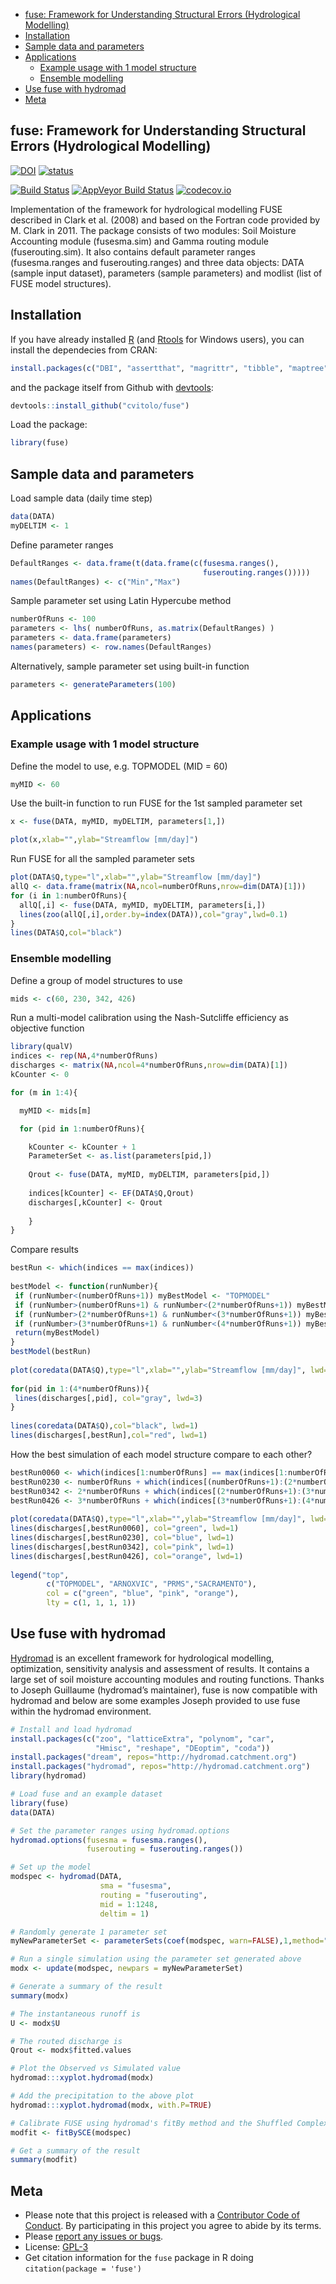 
-   [fuse: Framework for Understanding Structural Errors (Hydrological Modelling)](#fuse-framework-for-understanding-structural-errors-hydrological-modelling)
-   [Installation](#installation)
-   [Sample data and parameters](#sample-data-and-parameters)
-   [Applications](#applications)
    -   [Example usage with 1 model structure](#example-usage-with-1-model-structure)
    -   [Ensemble modelling](#ensemble-modelling)
-   [Use fuse with hydromad](#use-fuse-with-hydromad)
-   [Meta](#meta)

<!-- Edit the README.Rmd only!!! The README.md is generated automatically from README.Rmd. -->
fuse: Framework for Understanding Structural Errors (Hydrological Modelling)
----------------------------------------------------------------------------

[![DOI](https://zenodo.org/badge/doi/10.5281/zenodo.14005.svg)](http://dx.doi.org/10.5281/zenodo.14005) [![status](http://joss.theoj.org/papers/392a55daada04a86f95eaa8da134a28d/status.svg)](http://joss.theoj.org/papers/392a55daada04a86f95eaa8da134a28d)

[![Build Status](https://travis-ci.org/cvitolo/fuse.svg)](https://travis-ci.org/cvitolo/fuse.svg?branch=master) [![AppVeyor Build Status](https://ci.appveyor.com/api/projects/status/github/cvitolo/fuse?branch=master&svg=true)](https://ci.appveyor.com/project/cvitolo/fuse) [![codecov.io](https://codecov.io/github/cvitolo/fuse/coverage.svg?branch=master)](https://codecov.io/github/cvitolo/fuse?branch=master)

Implementation of the framework for hydrological modelling FUSE described in Clark et al. (2008) and based on the Fortran code provided by M. Clark in 2011. The package consists of two modules: Soil Moisture Accounting module (fusesma.sim) and Gamma routing module (fuserouting.sim). It also contains default parameter ranges (fusesma.ranges and fuserouting.ranges) and three data objects: DATA (sample input dataset), parameters (sample parameters) and modlist (list of FUSE model structures).

Installation
------------

If you have already installed [R](https://cran.r-project.org/) (and [Rtools](https://cran.r-project.org/bin/windows/Rtools/) for Windows users), you can install the dependecies from CRAN:

``` r
install.packages(c("DBI", "assertthat", "magrittr", "tibble", "maptree"))
```

and the package itself from Github with [devtools](https://github.com/hadley/devtools):

``` r
devtools::install_github("cvitolo/fuse")
```

Load the package:

``` r
library(fuse)
```

Sample data and parameters
--------------------------

Load sample data (daily time step)

``` r
data(DATA)
myDELTIM <- 1
```

Define parameter ranges

``` r
DefaultRanges <- data.frame(t(data.frame(c(fusesma.ranges(),
                                           fuserouting.ranges()))))
names(DefaultRanges) <- c("Min","Max")
```

Sample parameter set using Latin Hypercube method

``` r
numberOfRuns <- 100
parameters <- lhs( numberOfRuns, as.matrix(DefaultRanges) )
parameters <- data.frame(parameters)
names(parameters) <- row.names(DefaultRanges)
```

Alternatively, sample parameter set using built-in function

``` r
parameters <- generateParameters(100)
```

Applications
------------

### Example usage with 1 model structure

Define the model to use, e.g. TOPMODEL (MID = 60)

``` r
myMID <- 60
```

Use the built-in function to run FUSE for the 1st sampled parameter set

``` r
x <- fuse(DATA, myMID, myDELTIM, parameters[1,])

plot(x,xlab="",ylab="Streamflow [mm/day]")
```

Run FUSE for all the sampled parameter sets

``` r
plot(DATA$Q,type="l",xlab="",ylab="Streamflow [mm/day]")
allQ <- data.frame(matrix(NA,ncol=numberOfRuns,nrow=dim(DATA)[1]))
for (i in 1:numberOfRuns){
  allQ[,i] <- fuse(DATA, myMID, myDELTIM, parameters[i,])
  lines(zoo(allQ[,i],order.by=index(DATA)),col="gray",lwd=0.1)
}
lines(DATA$Q,col="black")
```

### Ensemble modelling

Define a group of model structures to use

``` r
mids <- c(60, 230, 342, 426)
```

Run a multi-model calibration using the Nash-Sutcliffe efficiency as objective function

``` r
library(qualV)
indices <- rep(NA,4*numberOfRuns)
discharges <- matrix(NA,ncol=4*numberOfRuns,nrow=dim(DATA)[1])
kCounter <- 0

for (m in 1:4){

  myMID <- mids[m]

  for (pid in 1:numberOfRuns){

    kCounter <- kCounter + 1
    ParameterSet <- as.list(parameters[pid,])
    
    Qrout <- fuse(DATA, myMID, myDELTIM, parameters[pid,])
 
    indices[kCounter] <- EF(DATA$Q,Qrout)  
    discharges[,kCounter] <- Qrout
    
    }
}
```

Compare results

``` r
bestRun <- which(indices == max(indices))
 
bestModel <- function(runNumber){
 if (runNumber<(numberOfRuns+1)) myBestModel <- "TOPMODEL"
 if (runNumber>(numberOfRuns+1) & runNumber<(2*numberOfRuns+1)) myBestModel <- "ARNOXVIC"
 if (runNumber>(2*numberOfRuns+1) & runNumber<(3*numberOfRuns+1)) myBestModel <- "PRMS"
 if (runNumber>(3*numberOfRuns+1) & runNumber<(4*numberOfRuns+1)) myBestModel <- "SACRAMENTO"
 return(myBestModel)
}
bestModel(bestRun)
 
plot(coredata(DATA$Q),type="l",xlab="",ylab="Streamflow [mm/day]", lwd=0.5)
 
for(pid in 1:(4*numberOfRuns)){
 lines(discharges[,pid], col="gray", lwd=3)
}
 
lines(coredata(DATA$Q),col="black", lwd=1)
lines(discharges[,bestRun],col="red", lwd=1)
```

How the best simulation of each model structure compare to each other?

``` r
bestRun0060 <- which(indices[1:numberOfRuns] == max(indices[1:numberOfRuns]))
bestRun0230 <- numberOfRuns + which(indices[(numberOfRuns+1):(2*numberOfRuns)] == max(indices[(numberOfRuns+1):(2*numberOfRuns)]))
bestRun0342 <- 2*numberOfRuns + which(indices[(2*numberOfRuns+1):(3*numberOfRuns)] == max(indices[(2*numberOfRuns+1):(3*numberOfRuns)]))
bestRun0426 <- 3*numberOfRuns + which(indices[(3*numberOfRuns+1):(4*numberOfRuns)] == max(indices[(3*numberOfRuns+1):(4*numberOfRuns)]))
 
plot(coredata(DATA$Q),type="l",xlab="",ylab="Streamflow [mm/day]", lwd=1)
lines(discharges[,bestRun0060], col="green", lwd=1)
lines(discharges[,bestRun0230], col="blue", lwd=1)
lines(discharges[,bestRun0342], col="pink", lwd=1)
lines(discharges[,bestRun0426], col="orange", lwd=1)
 
legend("top", 
        c("TOPMODEL", "ARNOXVIC", "PRMS","SACRAMENTO"), 
        col = c("green", "blue", "pink", "orange"),
        lty = c(1, 1, 1, 1))
```

Use fuse with hydromad
----------------------

[Hydromad](http://hydromad.catchment.org/) is an excellent framework for hydrological modelling, optimization, sensitivity analysis and assessment of results. It contains a large set of soil moisture accounting modules and routing functions. Thanks to Joseph Guillaume (hydromad’s maintainer), fuse is now compatible with hydromad and below are some examples Joseph provided to use fuse within the hydromad environment.

``` r
# Install and load hydromad
install.packages(c("zoo", "latticeExtra", "polynom", "car", 
                   "Hmisc", "reshape", "DEoptim", "coda"))
install.packages("dream", repos="http://hydromad.catchment.org")
install.packages("hydromad", repos="http://hydromad.catchment.org")
library(hydromad) 

# Load fuse and an example dataset
library(fuse)
data(DATA)

# Set the parameter ranges using hydromad.options
hydromad.options(fusesma = fusesma.ranges(),
                 fuserouting = fuserouting.ranges())

# Set up the model
modspec <- hydromad(DATA,
                    sma = "fusesma", 
                    routing = "fuserouting", 
                    mid = 1:1248, 
                    deltim = 1)

# Randomly generate 1 parameter set
myNewParameterSet <- parameterSets(coef(modspec, warn=FALSE),1,method="random")

# Run a single simulation using the parameter set generated above
modx <- update(modspec, newpars = myNewParameterSet)

# Generate a summary of the result
summary(modx)

# The instantaneous runoff is
U <- modx$U

# The routed discharge is
Qrout <- modx$fitted.values

# Plot the Observed vs Simulated value
hydromad:::xyplot.hydromad(modx)

# Add the precipitation to the above plot
hydromad:::xyplot.hydromad(modx, with.P=TRUE)

# Calibrate FUSE using hydromad's fitBy method and the Shuffled Complex Evolution algorithm
modfit <- fitBySCE(modspec)

# Get a summary of the result
summary(modfit)
```

Meta
----

-   Please note that this project is released with a [Contributor Code of Conduct](CONDUCT.md). By participating in this project you agree to abide by its terms.
-   Please [report any issues or bugs](https://github.com/cvitolo/fuse/issues).
-   License: [GPL-3](https://opensource.org/licenses/GPL-3.0)
-   Get citation information for the `fuse` package in R doing `citation(package = 'fuse')`
